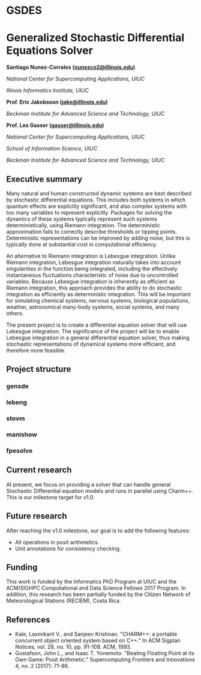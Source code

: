 # GSDES
# Generalized Stochastic Differential Equations Solver

**Santiago Nunez-Corrales (nunezco2@illinois.edu)**

*National Center for Supercomputing Applications, UIUC*

*Illinois Informatics Institute, UIUC*

**Prof. Eric Jakobsson (jake@illinois.edu)**

*Beckman Institute for Advanced Science and Technology, UIUC*

**Prof. Les Gasser (gasser@illinois.edu)**

*National Center for Supercomputing Applications, UIUC*

*School of Information Science, UIUC*

*Beckman Institute for Advanced Science and Technology, UIUC*

## Executive summary

Many natural and human constructed dynamic systems are best described by
stochastic differential equations.  This includes both systems in which quantum
effects are explicitly significant, and also complex systems with too many
variables to represent explicitly.  Packages for solving the dynamics of these
systems typically represent such systems deterministically, using Riemann
integration.  The deterministic approximation fails to correctly describe
thresholds or tipping points.  Deterministic representations can be improved by
adding noise, but this is typically done at substantial cost in computational
efficiency.

An alternative to Riemann integration is Lebesgue integration.  Unlike Riemann
integration, Lebesgue integration naturally takes into account singularities in
the function being integrated, including the effectively instantaneous
fluctuations characteristic of noise due to uncontrolled variables.  Because
Lebesgue integration is inherently as efficient as Riemann integration, this
approach provides the ability to do stochastic integration as efficiently as
deterministic integration.  This will be important for simulating chemical
systems, nervous systems, biological populations, weather, astronomical
many-body systems, social systems, and many others.

The present project is to create a differential equation solver that will use
Lebesgue integration.  The significance of the project will be to enable
Lebesgue integration in a general differential equation solver, thus making
stochastic representations of dynamical systems more efficient, and therefore
more feasible.

## Project structure

### gensde

### lebeng

### stovm

### manishow

### fpesolve

## Current research

At present, we focus on providing a solver that can handle general Stochastic
Differential equation models and runs in parallel using Charm++. This is our
milestone target for v1.0.

## Future research

After reaching the v1.0 milestone, our goal is to add the following features:

* All operations in posit arithmetics.
* Unit annotations for consistency checking.

## Funding

This work is funded by the Informatics PhD Program at UIUC and the ACM/SIGHPC
Computational and Data Science Fellows 2017 Program. In addition, this research
has been partially funded by the Citizen Network of Meteorological Stations
(RECIEM), Costa Rica.

## References

* Kale, Laxmikant V., and Sanjeev Krishnan. "CHARM++: a portable concurrent
object oriented system based on C++." In ACM Sigplan Notices, vol. 28, no. 10,
pp. 91-108. ACM, 1993.
* Gustafson, John L., and Isaac T. Yonemoto. "Beating Floating Point at its Own
Game: Posit Arithmetic." Supercomputing Frontiers and Innovations 4, no. 2
(2017): 71-86.
